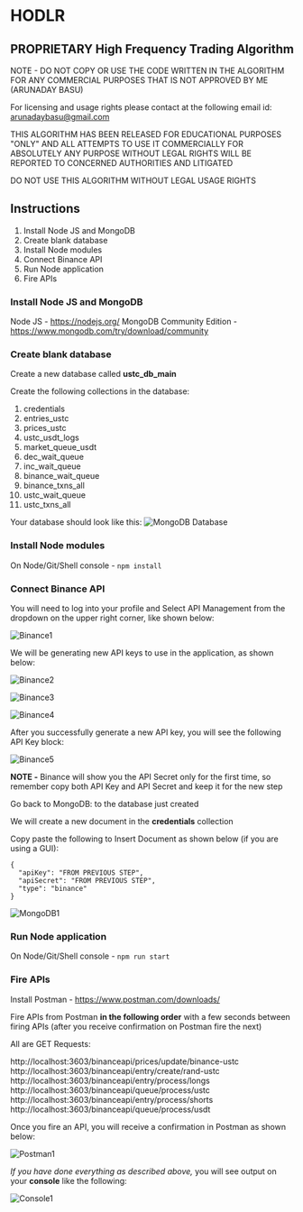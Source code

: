 # HODLR 
## PROPRIETARY High Frequency Trading Algorithm

NOTE - DO NOT COPY OR USE THE CODE WRITTEN IN THE ALGORITHM FOR ANY COMMERCIAL PURPOSES THAT IS NOT APPROVED BY ME (ARUNADAY BASU)

For licensing and usage rights please contact at the following email id:
arunadaybasu@gmail.com

THIS ALGORITHM HAS BEEN RELEASED FOR EDUCATIONAL PURPOSES "ONLY" AND ALL ATTEMPTS TO USE IT COMMERCIALLY FOR ABSOLUTELY ANY PURPOSE WITHOUT LEGAL RIGHTS WILL BE REPORTED TO CONCERNED AUTHORITIES AND LITIGATED

DO NOT USE THIS ALGORITHM WITHOUT LEGAL USAGE RIGHTS

## Instructions

 1. Install Node JS and MongoDB
 2. Create blank database
 3. Install Node modules
 4. Connect Binance API
 5. Run Node application
 6. Fire APIs

### Install Node JS and MongoDB
Node JS - https://nodejs.org/
MongoDB Community Edition - https://www.mongodb.com/try/download/community

### Create blank database

Create a new database called **ustc_db_main**

Create the following collections in the database:

 1. credentials
 2. entries_ustc
 3. prices_ustc
 4. ustc_usdt_logs
 5. market_queue_usdt
 6. dec_wait_queue
 7. inc_wait_queue
 8. binance_wait_queue
 9. binance_txns_all
 10. ustc_wait_queue 
 11. ustc_txns_all

Your database should look like this:
![MongoDB Database](https://i.ibb.co/gdx84TC/Screenshot-2023-11-07-003036.png)


### Install Node modules

On Node/Git/Shell console - `npm install`

### Connect Binance API

You will need to log into your profile and Select API Management from the dropdown on the upper right corner, like shown below:

![Binance1](https://i.ibb.co/rp81pjt/Screenshot-2023-11-07-003946.png)

We will be generating new API keys to use in the application, as shown below:

![Binance2](https://i.ibb.co/R4yZjy9/Screenshot-2023-11-07-004150.png)

![Binance3](https://i.ibb.co/DLfL1yn/Screenshot-2023-11-07-004316.png)

![Binance4](https://i.ibb.co/tHMsQFg/Screenshot-2023-11-07-004255.png)

After you successfully generate a new API key, you will see the following API Key block:

![Binance5](https://i.ibb.co/7SSnpcb/Screenshot-2023-11-07-004356.png)

**NOTE -** Binance will show you the API Secret only for the first time, so remember copy both API Key and API Secret and keep it for the new step

Go back to MongoDB: to the database just created

We will create a new document in the **credentials** collection

Copy paste the following to Insert Document as shown below (if you are using a GUI):

    {
      "apiKey": "FROM PREVIOUS STEP",
      "apiSecret": "FROM PREVIOUS STEP",
      "type": "binance"
    }

![MongoDB1](https://i.ibb.co/LzsQVcq/Screenshot-2023-11-07-005636.png)

### Run Node application

On Node/Git/Shell console - `npm run start`

### Fire APIs

Install Postman - https://www.postman.com/downloads/

Fire APIs from Postman **in the following order** with a few seconds between firing APIs (after you receive confirmation on Postman fire the next)

All are GET Requests:

http://localhost:3603/binanceapi/prices/update/binance-ustc
http://localhost:3603/binanceapi/entry/create/rand-ustc
http://localhost:3603/binanceapi/entry/process/longs
http://localhost:3603/binanceapi/queue/process/ustc
http://localhost:3603/binanceapi/entry/process/shorts
http://localhost:3603/binanceapi/queue/process/usdt

Once you fire an API, you will receive a confirmation in Postman as shown below:

![Postman1](https://i.ibb.co/ChFYyz3/Screenshot-2023-11-07-010924.png)


*If you have done everything as described above,* you will see output on your **console** like the following:

![Console1](https://i.ibb.co/cyt64qL/Screenshot-2023-11-07-011258.png)


